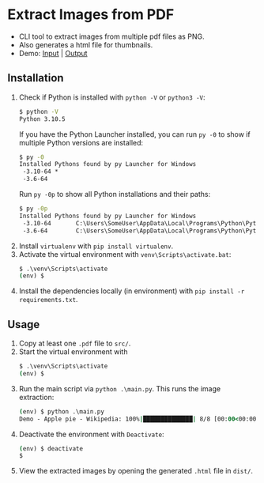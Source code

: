 # Extract Images from PDF

* CLI tool to extract images from multiple pdf files as PNG. 
* Also generates a html file for thumbnails. 
* Demo: [Input](./src/Demo%20-%20Apple%20pie%20-%20Wikipedia.pdf) | [Output](./dist/Demo%20-%20Apple%20pie%20-%20Wikipedia.html)


## Installation

1. Check if Python is installed with `python -V` or `python3 -V`:
   ```cmd
   $ python -V
   Python 3.10.5
   ```
   If you have the Python Launcher installed, you can run `py -0` to show if multiple Python versions are installed:
   ```cmd
   $ py -0
   Installed Pythons found by py Launcher for Windows
    -3.10-64 *
    -3.6-64
   ```
   Run `py -0p` to show all Python installations and their paths:
   ```cmd
   $ py -0p
   Installed Pythons found by py Launcher for Windows
    -3.10-64       C:\Users\SomeUser\AppData\Local\Programs\Python\Python310\python.exe *
    -3.6-64        C:\Users\SomeUser\AppData\Local\Programs\Python\Python36\python.exe
   ```
2. Install `virtualenv` with `pip install virtualenv`.
3. Activate the virtual environment with `venv\Scripts\activate.bat`:
   ```cmd
   $ .\venv\Scripts\activate
   (env) $ 
   ```
4. Install the dependencies locally (in environment) with `pip install -r requirements.txt`.


## Usage

1. Copy at least one `.pdf` file to `src/`.
2. Start the virtual environment with
   ```cmd
   $ .\venv\Scripts\activate
   (env) $ 
   ```
3. Run the main script via `python .\main.py`. This runs the image extraction:
   ```cmd
   (env) $ python .\main.py
   Demo - Apple pie - Wikipedia: 100%|██████████████| 8/8 [00:00<00:00, 250.04it/s]
   ```
4. Deactivate the environment with `Deactivate`:
   ```cmd
   (env) $ deactivate
   $ 
   ```
5. View the extracted images by opening the generated `.html` file in `dist/`. 
